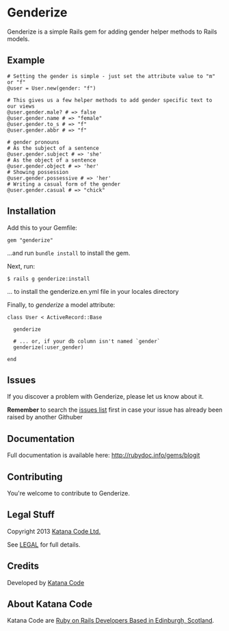 # Genderize

Genderize is a simple Rails gem for adding gender helper methods to Rails models.

## Example


    # Setting the gender is simple - just set the attribute value to "m" or "f"
    @user = User.new(gender: "f")

    # This gives us a few helper methods to add gender specific text to our views
    @user.gender.male? # => false  
    @user.gender.name # => "female"
    @user.gender.to_s # => "f"
    @user.gender.abbr # => "f"
    
    # gender pronouns
    # As the subject of a sentence
    @user.gender.subject # => 'she'
    # As the object of a sentence
    @user.gender.object # => 'her'
    # Showing possession
    @user.gender.possessive # => 'her'
    # Writing a casual form of the gender
    @user.gender.casual # => "chick"
  
## Installation

Add this to your Gemfile:


    gem "genderize"

...and run `bundle install` to install the gem.

Next, run:

    $ rails g genderize:install

... to install the genderize.en.yml file in your locales directory

Finally, to *genderize* a model attribute:


    class User < ActiveRecord::Base

      genderize
      
      # ... or, if your db column isn't named `gender`
      genderize(:user_gender)

    end


## Issues

If you discover a problem with Genderize, please let us know about it.

**Remember** to search the [issues list](https://github.com/KatanaCode/genderize/issues) first in case your issue has already been raised
by another Githuber

## Documentation

Full documentation is available here: http://rubydoc.info/gems/blogit

## Contributing

You're welcome to contribute to Genderize.

## Legal Stuff

Copyright 2013 [Katana Code Ltd.](http://katanacode.com)

See [LEGAL](LEGAL) for full details.

## Credits

Developed by [Katana Code](http://katanacode.com)

## About Katana Code

Katana Code are [Ruby on Rails Developers Based in Edinburgh, Scotland](http://katanacode.com/ "Katana Code").